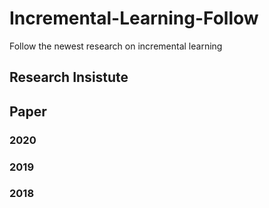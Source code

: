 # Incremental-Learning-Follow
Follow the newest research on incremental learning

## Research Insistute

## Paper
### 2020


### 2019


### 2018

